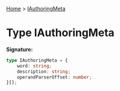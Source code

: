 [Home](../index.md) &gt; [IAuthoringMeta](./iauthoringmeta.md)

# Type IAuthoringMeta

<b>Signature:</b>

```typescript
type IAuthoringMeta = {
    word: string;
    description: string;
    operandParserOffset: number;
}[];
```

